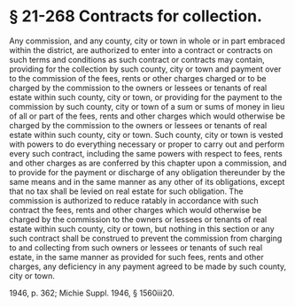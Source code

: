 # § 21-268 Contracts for collection.

<p>Any commission, and any county, city or town in whole or in part embraced within the district, are authorized to enter into a contract or contracts on such terms and conditions as such contract or contracts may contain, providing for the collection by such county, city or town and payment over to the commission of the fees, rents or other charges charged or to be charged by the commission to the owners or lessees or tenants of real estate within such county, city or town, or providing for the payment to the commission by such county, city or town of a sum or sums of money in lieu of all or part of the fees, rents and other charges which would otherwise be charged by the commission to the owners or lessees or tenants of real estate within such county, city or town. Such county, city or town is vested with powers to do everything necessary or proper to carry out and perform every such contract, including the same powers with respect to fees, rents and other charges as are conferred by this chapter upon a commission, and to provide for the payment or discharge of any obligation thereunder by the same means and in the same manner as any other of its obligations, except that no tax shall be levied on real estate for such obligation. The commission is authorized to reduce ratably in accordance with such contract the fees, rents and other charges which would otherwise be charged by the commission to the owners or lessees or tenants of real estate within such county, city or town, but nothing in this section or any such contract shall be construed to prevent the commission from charging to and collecting from such owners or lessees or tenants of such real estate, in the same manner as provided for such fees, rents and other charges, any deficiency in any payment agreed to be made by such county, city or town.</p><p>1946, p. 362; Michie Suppl. 1946, § 1560iii20.</p>